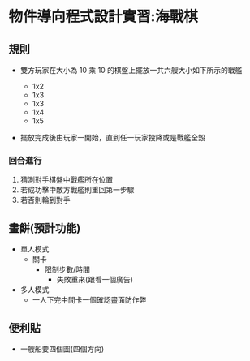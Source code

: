 # 物件導向程式設計實習:海戰棋

## 規則
* 雙方玩家在大小為 10 乘 10 的棋盤上擺放一共六艘大小如下所示的戰艦
  * 1x2
  * 1x3
  * 1x3
  * 1x4
  * 1x5

  
*  擺放完成後由玩家一開始，直到任一玩家投降或是戰艦全毀

### 回合進行
1.  猜測對手棋盤中戰艦所在位置
2. 若成功擊中敵方戰艦則重回第一步驟
3. 若否則輪到對手
 

## 畫餅(預計功能)

* 單人模式
  * 關卡
    * 限制步數/時間
      * 失敗重來(跟看一個廣告)
* 多人模式
  * 一人下完中間卡一個確認畫面防作弊

## 便利貼
* 一艘船要四個圖(四個方向)